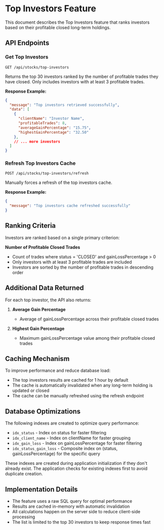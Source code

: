# Top Investors Feature

This document describes the Top Investors feature that ranks investors based on their profitable closed long-term holdings.

## API Endpoints

### Get Top Investors
```
GET /api/stocks/top-investors
```

Returns the top 30 investors ranked by the number of profitable trades they have closed. Only includes investors with at least 3 profitable trades.

**Response Example:**
```json
{
  "message": "Top investors retrieved successfully",
  "data": [
    {
      "clientName": "Investor Name",
      "profitableTrades": 8,
      "averageGainPercentage": "15.75",
      "highestGainPercentage": "32.50"
    },
    // ... more investors
  ]
}
```

### Refresh Top Investors Cache
```
POST /api/stocks/top-investors/refresh
```

Manually forces a refresh of the top investors cache.

**Response Example:**
```json
{
  "message": "Top investors cache refreshed successfully"
}
```

## Ranking Criteria

Investors are ranked based on a single primary criterion:

**Number of Profitable Closed Trades**
- Count of trades where status = 'CLOSED' and gainLossPercentage > 0
- Only investors with at least 3 profitable trades are included
- Investors are sorted by the number of profitable trades in descending order

## Additional Data Returned

For each top investor, the API also returns:

1. **Average Gain Percentage**
   - Average of gainLossPercentage across their profitable closed trades

2. **Highest Gain Percentage**
   - Maximum gainLossPercentage value among their profitable closed trades

## Caching Mechanism

To improve performance and reduce database load:

- The top investors results are cached for 1 hour by default
- The cache is automatically invalidated when any long-term holding is updated or closed
- The cache can be manually refreshed using the refresh endpoint

## Database Optimizations

The following indexes are created to optimize query performance:

- `idx_status` - Index on status for faster filtering
- `idx_client_name` - Index on clientName for faster grouping
- `idx_gain_loss` - Index on gainLossPercentage for faster filtering
- `idx_status_gain_loss` - Composite index on (status, gainLossPercentage) for the specific query

These indexes are created during application initialization if they don't already exist. The application checks for existing indexes first to avoid duplicate creation.

## Implementation Details

- The feature uses a raw SQL query for optimal performance
- Results are cached in-memory with automatic invalidation
- All calculations happen on the server side to reduce client-side processing
- The list is limited to the top 30 investors to keep response times fast 